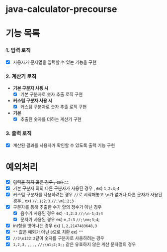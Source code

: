 # java-calculator-precourse

# 기능 목록

### 1. 입력 로직
- [x] 사용자가 문자열을 입력할 수 있는 기능을 구현

### 2. 계산기 로직
- **기본 구분자 사용 시**
    - [x] 기본 구분자로 숫자 추출 로직 구현
- **커스텀 구분자 사용 시**
    - [x] 커스텀 구분자로 숫자 추출 로직 구현
- **기본**
  - [x] 추출된 숫자를 더하는 계산기 구현

### 3. 출력 로직
- [x] 계산된 결과를 사용자가 확인할 수 있도록 출력 기능 구현

# 예외처리
- [x] ~~입력을 하지 않은 경우 , ex) `""`~~
- [x] 기본 구분자 외의 다른 구분자가 사용된 경우 , ex) `1,2:3;4` 
- [x] 커스텀 구분자를 사용하려는 경우  `//`로 시작해놓고 `\n`가 없거나 다른 문자가 사용된 경우 , ex) `//;1;2;3` `//;\m1;2;3`
- [x] 구분자를 통해 추출한 수가 양의 정수가 아닌 경우
  - [x] 음수가 사용된 경우 ex) `-1,2:3` `//;\n-1;3;4`
  - [x] 문자가 사용된 경우 ex) `m,2:3` `//;\nm;3;4`;
- [x] int형을 벗어나는 경우 ex) `1,2,2147483648,3`
- [x] `""` 값은 예외가 아닌 `0`으로 치환 ex) `""`
- [x] `//3\n132:2`같이 숫자를 구분자로 사용하려는 경우
- [x] `1,2,3,` `,,,,` `//;\n1;2;3;;`  같은 유효하지 않은 계산 문자열의 경우
